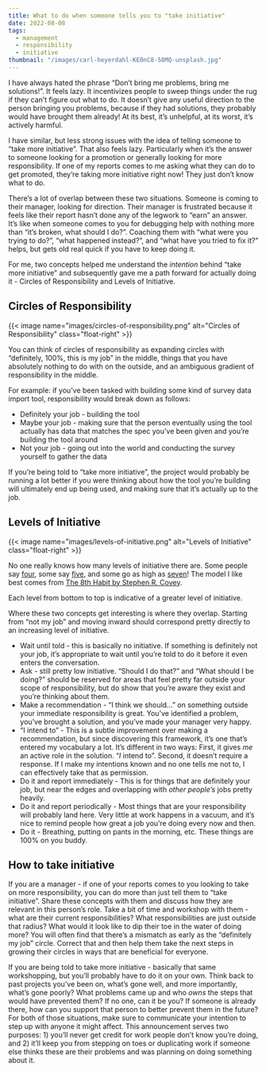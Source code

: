 ```yaml
---
title: What to do when someone tells you to "take initiative"
date: 2022-08-08
tags:
  - management
  - responsibility
  - initiative
thumbnail: "/images/carl-heyerdahl-KE0nC8-58MQ-unsplash.jpg"
---
```


I have always hated the phrase “Don’t bring me problems, bring me solutions!”. It feels lazy. It incentivizes people to sweep things under the rug if they can’t figure out what to do. It doesn’t give any useful direction to the person bringing you problems, because if they had solutions, they probably would have brought them already! At its best, it’s unhelpful, at its worst, it’s actively harmful.

I have similar, but less strong issues with the idea of telling someone to “take more initiative”. That also feels lazy. Particularly when it’s the answer to someone looking for a promotion or generally looking for more responsibility. If one of my reports comes to me asking what they can do to get promoted, they’re taking more initiative right now! They just don’t know what to do.

There’s a lot of overlap between these two situations. Someone is coming to their manager, looking for direction. Their manager is frustrated because it feels like their report hasn’t done any of the legwork to “earn” an answer. It’s like when someone comes to you for debugging help with nothing more than “it’s broken, what should I do?”. Coaching them with “what were you trying to do?”, “what happened instead?”, and “what have you tried to fix it?” helps, but gets old real quick if you have to keep doing it.

For me, two concepts helped me understand the _intention_ behind “take more initiative” and subsequently gave me a path forward for actually doing it - Circles of Responsibility and Levels of Initiative.

## Circles of Responsibility

{{< image name="images/circles-of-responsibility.png" alt="Circles of Responsibility" class="float-right" >}}

You can think of circles of responsibility as expanding circles with “definitely, 100%, this is my job” in the middle, things that you have absolutely nothing to do with on the outside, and an ambiguous gradient of responsibility in the middle.

For example: if you’ve been tasked with building some kind of survey data import tool, responsibility would break down as follows:

- Definitely your job - building the tool
- Maybe your job - making sure that the person eventually using the tool actually has data that matches the spec you’ve been given and you’re building the tool around
- Not your job - going out into the world and conducting the survey yourself to gather the data

If you’re being told to “take more initiative”, the project would probably be running a lot better if you were thinking about how the tool you’re building will ultimately end up being used, and making sure that it’s actually up to the job.

## Levels of Initiative

{{< image name="images/levels-of-initiative.png" alt="Levels of Initiative" class="float-right" >}}

No one really knows how many levels of initiative there are. Some people say [four](https://www.agilityirl.com/understanding-the-four-levels-of-initiative/), some say [five](https://jsilva.blog/2020/03/23/five-degrees-initiative/), and some go as high as [seven](https://prezi.com/x-wavzevs5-v/7-levels-of-initiative-and-self-empowerment/)! The model I like best comes from [The 8th Habit by Stephen R. Covey](https://www.goodreads.com/book/show/1044141.The_8th_Habit).

Each level from bottom to top is indicative of a greater level of initiative.

Where these two concepts get interesting is where they overlap. Starting from “not my job” and moving inward should correspond pretty directly to an increasing level of initiative.

- Wait until told - this is basically no initiative. If something is definitely not your job, it’s appropriate to wait until you’re told to do it before it even enters the conversation.
- Ask - still pretty low initiative. “Should I do that?” and “What should I be doing?” should be reserved for areas that feel pretty far outside your scope of responsibility, but do show that you’re aware they exist and you’re thinking about them.
- Make a recommendation - “I think we should…” on something outside your immediate responsibility is great. You’ve identified a problem, you’ve brought a solution, and you’ve made your manager very happy.
- “I intend to” - This is a subtle improvement over making a recommendation, but since discovering this framework, it’s one that’s entered my vocabulary a lot. It’s different in two ways: First, it gives _me_ an active role in the solution. “_I_ intend to”. Second, it doesn’t require a response. If I make my intentions known and no one tells me not to, I can effectively take that as permission.
- Do it and report immediately - This is for things that are definitely your job, but near the edges and overlapping with _other people’s_ jobs pretty heavily.
- Do it and report periodically - Most things that are your responsibility will probably land here. Very little at work happens in a vacuum, and it’s nice to remind people how great a job you’re doing every now and then.
- Do it - Breathing, putting on pants in the morning, etc. These things are 100% on you buddy.

## How to take initiative

If you are a manager - if one of your reports comes to you looking to take on more responsibility, you can do more than just tell them to “take initiative”. Share these concepts with them and discuss how they are relevant in this person’s role. Take a bit of time and workshop with them - what are their current responsibilities? What responsibilities are just outside that radius? What would it look like to dip their toe in the water of doing more? You will often find that there’s a mismatch as early as the “definitely my job” circle. Correct that and then help them take the next steps in growing their circles in ways that are beneficial for everyone.

If you are being told to take more initiative - basically that same workshopping, but you’ll probably have to do it on your own. Think back to past projects you’ve been on, what’s gone well, and more importantly, what’s gone poorly? What problems came up and who _owns_ the steps that would have prevented them? If no one, can it be you? If someone is already there, how can you support that person to better prevent them in the future? For both of those situations, make sure to communicate your intention to step up with anyone it might affect. This announcement serves two purposes: 1) you’ll never get credit for work people don’t know you’re doing, and 2) it’ll keep you from stepping on toes or duplicating work if someone else thinks these are their problems and was planning on doing something about it.
